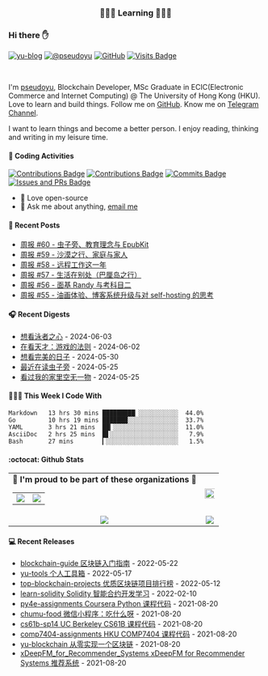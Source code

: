 <p align="center">
 <h3 align="center">🧑🏻‍💻 Learning 🧑🏻‍💻</h3>
</p>

### Hi there ✋

[![yu-blog](https://img.shields.io/badge/blog-yu-9cf?style=flat-square)](https://www.pseudoyu.com)
[![@pseudoyu](https://img.shields.io/badge/weibo-%40pseudoyu-critical?style=flat-square)](https://weibo.com/3675416370/profile)
[![GitHub](https://img.shields.io/github/followers/pseudoyu?logo=github&style=flat-square)](https://github.com/pseudoyu)
[![Visits Badge](https://badges.strrl.dev/visits/pseudoyu/pseudoyu?style=flat-square)](https://github.com/pseudoyu)

<br />

I'm [pseudoyu](https://www.pseudoyu.com), Blockchain Developer, MSc Graduate in ECIC(Electronic Commerce and Internet Computing) @ The University of Hong Kong (HKU). Love to learn and build things. Follow me on [GitHub](https://github.com/pseudoyu). Know me on [Telegram Channel](https://t.me/pseudoyulife).

I want to learn things and become a better person. I enjoy reading, thinking and writing in my leisure time.

#### 🔨 Coding Activities

[![Contributions Badge](https://badges.strrl.dev/contributions/all/pseudoyu?style=flat-square)](https://github.com/pseudoyu)
[![Contributions Badge](https://badges.strrl.dev/contributions/weekly/pseudoyu?style=flat-square)](https://github.com/pseudoyu)
[![Commits Badge](https://badges.strrl.dev/commits/weekly/pseudoyu?style=flat-square)](https://github.com/pseudoyu)
[![Issues and PRs Badge](https://badges.strrl.dev/issues-and-prs/weekly/pseudoyu?style=flat-square)](https://github.com/pseudoyu)

- 💼 Love open-source
- 💬 Ask me about anything, [email me](mailto:pseudoyu@connect.hku.hk)

#### 📰 Recent Posts

<!-- blog starts -->
* <a href=https://www.pseudoyu.com/zh/2024/06/02/weekly_review_20240602/ target='_blank'>周报 #60 - 虫子旁、教育理念与 EpubKit</a>
* <a href=https://www.pseudoyu.com/zh/2024/05/15/weekly_review_20240515/ target='_blank'>周报 #59 - 沙漠之行、家庭与家人</a>
* <a href=https://www.pseudoyu.com/zh/2024/04/30/weekly_review_20240430/ target='_blank'>周报 #58 - 远程工作这一年</a>
* <a href=https://www.pseudoyu.com/zh/2024/04/10/weekly_review_20240410/ target='_blank'>周报 #57 - 生活在别处（巴厘岛之行）</a>
* <a href=https://www.pseudoyu.com/zh/2024/03/31/weekly_review_20240331/ target='_blank'>周报 #56 - 面基 Randy 与考科目二</a>
* <a href=https://www.pseudoyu.com/zh/2024/03/24/weekly_review_20240324/ target='_blank'>周报 #55 - 油画体验、博客系统升级与对 self-hosting 的思考</a>
<!-- blog ends -->

#### 🎧 Recent Digests

<!-- douban starts -->
* <a href='http://movie.douban.com/subject/26656728/' target='_blank'>想看泳者之心</a> - 2024-06-03
* <a href='http://movie.douban.com/subject/25777620/' target='_blank'>在看天才：游戏的法则</a> - 2024-06-02
* <a href='http://movie.douban.com/subject/35902857/' target='_blank'>想看完美的日子</a> - 2024-05-30
* <a href='https://book.douban.com/subject/35171215/' target='_blank'>最近在读虫子旁</a> - 2024-05-25
* <a href='http://movie.douban.com/subject/26689409/' target='_blank'>看过我的家里空无一物</a> - 2024-05-25
<!-- douban ends -->

#### 👨🏻‍💻 This Week I Code With

<!-- code_time starts -->

```text
Markdown   13 hrs 30 mins █████████▏░░░░░░░░░░░  44.0%
Go         10 hrs 19 mins ███████░░░░░░░░░░░░░░  33.7%
YAML       3 hrs 21 mins  ██▎░░░░░░░░░░░░░░░░░░  11.0%
AsciiDoc   2 hrs 25 mins  █▋░░░░░░░░░░░░░░░░░░░   7.9%
Bash       27 mins        ▎░░░░░░░░░░░░░░░░░░░░   1.5%
```

<!-- code_time ends -->

#### :octocat: Github Stats

<table align="center" width="100%">
  <tr>
    <td align="center">
      <strong> 🌟 I'm proud to be part of these organizations 🌟 </strong><br>
      <table>
        <tr>
          <td align="center">
            <a href="https://github.com/NaturalSelectionLabs">
              <img src="https://avatars.githubusercontent.com/u/82145280?s=150&v=4" />
            </a>
          </td>
          <td align="center">
            <a href="https://github.com/rss3-network">
              <img src="https://avatars.githubusercontent.com/u/152575164?s=150&v=4" />
            </a>
          </td>
        </tr>
      </table>
    </td>
    <td align="center">
      <img width="120%" src="https://yu-readme.vercel.app/api?username=pseudoyu&count_private=true&theme=gotham&show_icons=true" />
    </td>
  </tr>
  <tr>
          <td align="center">
            <img src="https://yu-readme.vercel.app/api/top-langs/?username=pseudoyu&hide=html,php,css,java,Svelte,smarty&layout=compact&theme=gotham">
          </td>
    <td align="center">
      <!-- <img src="https://yu-github-readme-stats.herokuapp.com/?user=pseudoyu&theme=gotham"> -->
      <img src="https://github-readme-streak-stats.herokuapp.com/?user=pseudoyu&theme=gotham">
    </td>
  </tr>
</table>

#### 💻 Recent Releases

<!-- recent_releases starts -->
* <a href=https://github.com/pseudoyu/blockchain-guide/releases/tag/v0.1.0 target='_blank'>blockchain-guide 区块链入门指南</a> - 2022-05-22
* <a href=https://github.com/pseudoyu/yu-tools/releases/tag/v0.1 target='_blank'>yu-tools 个人工具箱</a> - 2022-05-17
* <a href=https://github.com/pseudoyu/top-blockchain-projects/releases/tag/v1.0.0 target='_blank'>top-blockchain-projects 优质区块链项目排行榜</a> - 2022-05-12
* <a href=https://github.com/pseudoyu/learn-solidity/releases/tag/v1.0.0 target='_blank'>learn-solidity Solidity 智能合约开发学习</a> - 2022-02-10
* <a href=https://github.com/pseudoyu/py4e-assignments/releases/tag/v1.0.0 target='_blank'>py4e-assignments Coursera Python 课程代码</a> - 2021-08-20
* <a href=https://github.com/pseudoyu/chumu-food/releases/tag/v1.0.0 target='_blank'>chumu-food 微信小程序：吃什么呀</a> - 2021-08-20
* <a href=https://github.com/pseudoyu/cs61b-sp14/releases/tag/v0.0.1 target='_blank'>cs61b-sp14 UC Berkeley CS61B 课程代码</a> - 2021-08-20
* <a href=https://github.com/pseudoyu/comp7404-assignments/releases/tag/v1.0.0 target='_blank'>comp7404-assignments HKU COMP7404 课程代码</a> - 2021-08-20
* <a href=https://github.com/pseudoyu/yu-blockchain/releases/tag/v1.0.0 target='_blank'>yu-blockchain 从零实现一个区块链</a> - 2021-08-20
* <a href=https://github.com/pseudoyu/xDeepFM_for_Recommender_Systems/releases/tag/v1.0.0 target='_blank'>xDeepFM_for_Recommender_Systems xDeepFM for Recommender Systems 推荐系统</a> - 2021-08-20
<!-- recent_releases ends -->
